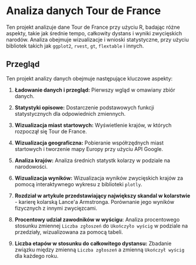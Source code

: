 # Analiza danych Tour de France

Ten projekt analizuje dane Tour de France przy użyciu R, badając różne aspekty, takie jak średnie tempo, całkowity dystans i wyniki zwycięskich narodów. Analiza obejmuje wizualizacje i wnioski statystyczne, przy użyciu bibliotek takich jak `ggplot2`, `rvest`, `gt`, `flextable` i innych.

## Przegląd
Ten projekt analizy danych obejmuje następujące kluczowe aspekty:

1. **Ładowanie danych i przegląd:** Pierwszy wgląd w omawiany zbiór danych.

2. **Statystyki opisowe:** Dostarczenie podstawowych funkcji statystycznych dla odpowiednich zmiennych.

3. **Wizualizacja miast startowych:** Wyświetlenie krajów, w których rozpoczął się Tour de France.

4. **Wizualizacja geograficzna:** Pobieranie współrzędnych miast startowych i tworzenie mapy Europy przy użyciu API Google.

5. **Analiza  krajów:** Analiza średnich statystk kolarzy w podziale na narodowości.

6. **Wizualizacja wyników:** Wizualizacja wyników zwycięskich krajów za pomocą interaktywnego wykresu z biblioteki `plotly`.

7. **Rozdział w artykule przedstawiający największy skandal w kolarstwie** - karierę kolarską Lance'a Armstronga. Porównanie jego wyników fizycznych z innymi zwycięzcami.

8. **Procentowy udział zawodników w wyścigu**: Analiza procentowego stosunku zmiennej `Liczba zgłoszeń` do `Ukończyło wyścig` w podziale na przedziały, wizualizowana za pomocą tabeli.

9. **Liczba etapów w stosunku do całkowitego dystansu:** Zbadanie związku między zmienną `Liczba zgłoszeń` a zmienną `Ukończył wyścig` dla każdego roku.
